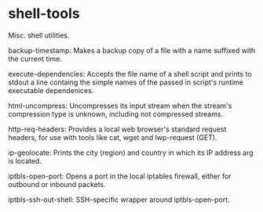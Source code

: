 # shell-tools
Misc. shell utilities.

backup-timestamp: Makes a backup copy of a file with a name suffixed with the
                  current time.

execute-dependencies: Accepts the file name of a shell script and prints to
                      stdout a line containg the simple names of the passed
                      in script's runtime executable dependenices.

html-uncompress: Uncompresses its input stream when the stream's compression
                 type is unknown, including not compressed streams.

http-req-headers: Provides a local web browser's standard request headers, for
                  use with tools like cat, wget and lwp-request (GET).

ip-geolocate: Prints the city (region) and country in which its IP address arg
              is located.

iptbls-open-port: Opens a port in the local iptables firewall, either for
                  outbound or inbound packets.

iptbls-ssh-out-shell: SSH-specific wrapper around iptbls-open-port.


